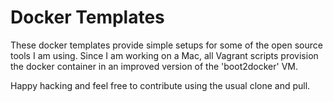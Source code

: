 # Docker Templates

These docker templates provide simple setups for some of the open source tools I am using. Since I am working on a Mac, all Vagrant scripts provision the 
docker container in an improved version of the 'boot2docker' VM.

Happy hacking and feel free to contribute using the usual clone and pull.
